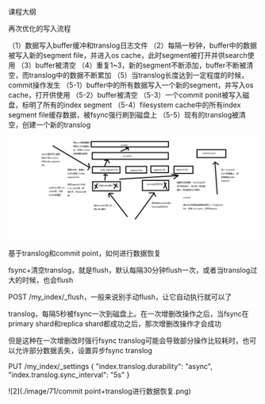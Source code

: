 课程大纲

再次优化的写入流程

（1）数据写入buffer缓冲和translog日志文件
（2）每隔一秒钟，buffer中的数据被写入新的segment file，并进入os cache，此时segment被打开并供search使用
（3）buffer被清空
（4）重复1~3，新的segment不断添加，buffer不断被清空，而translog中的数据不断累加
（5）当translog长度达到一定程度的时候，commit操作发生
  （5-1）buffer中的所有数据写入一个新的segment，并写入os cache，打开供使用
  （5-2）buffer被清空
  （5-3）一个commit ponit被写入磁盘，标明了所有的index segment
  （5-4）filesystem cache中的所有index segment file缓存数据，被fsync强行刷到磁盘上
  （5-5）现有的translog被清空，创建一个新的translog

![1](./image/71/终极版本的es数据写入流程.png)

基于translog和commit point，如何进行数据恢复

fsync+清空translog，就是flush，默认每隔30分钟flush一次，或者当translog过大的时候，也会flush

POST /my_index/_flush，一般来说别手动flush，让它自动执行就可以了

translog，每隔5秒被fsync一次到磁盘上。在一次增删改操作之后，当fsync在primary shard和replica shard都成功之后，那次增删改操作才会成功

但是这种在一次增删改时强行fsync translog可能会导致部分操作比较耗时，也可以允许部分数据丢失，设置异步fsync translog

PUT /my_index/_settings
{
    "index.translog.durability": "async",
    "index.translog.sync_interval": "5s"
}

![2](./image/71/commit point+translog进行数据恢复.png)